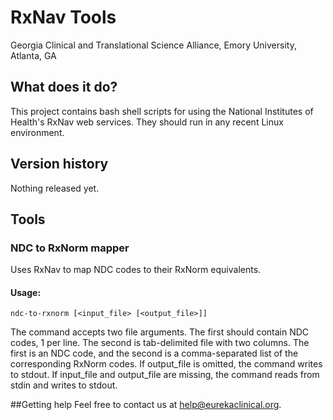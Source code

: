 # RxNav Tools
Georgia Clinical and Translational Science Alliance, Emory University, Atlanta, GA

## What does it do?
This project contains bash shell scripts for using the National Institutes of Health's RxNav web services. They should run in any recent Linux environment.

## Version history
Nothing released yet.

## Tools
### NDC to RxNorm mapper
Uses RxNav to map NDC codes to their RxNorm equivalents.

#### Usage:
`ndc-to-rxnorm [<input_file> [<output_file>]]`

The command accepts two file arguments. The first should contain NDC codes, 1 per line. The second is tab-delimited file with two columns. The first is an NDC code, and the second is a comma-separated list of the corresponding RxNorm codes. If output_file is omitted, the command writes to stdout. If input_file and output_file are missing, the command reads from stdin and writes to stdout.

##Getting help
Feel free to contact us at help@eurekaclinical.org.
